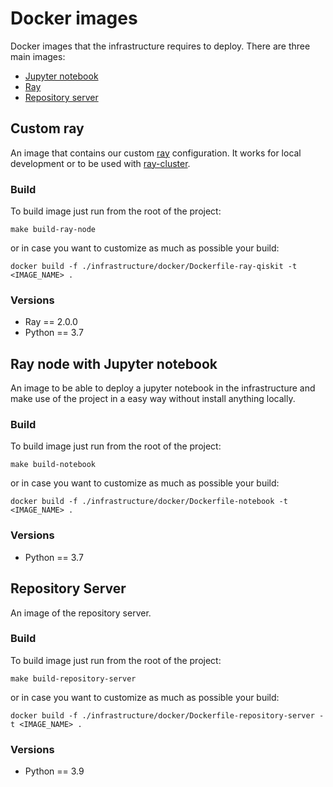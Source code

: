 # Docker images

Docker images that the infrastructure requires to deploy. There are three main images:
- [Jupyter notebook](#ray-node-with-jupyter-notebook)
- [Ray](#custom-ray)
- [Repository server](#repository-server)


## Custom ray

An image that contains our custom [ray](https://github.com/ray-project/ray) configuration.
It works for local development or to be used with [ray-cluster](https://docs.ray.io/en/latest/cluster/getting-started.html).



### Build
To build image just run from the root of the project:

```shell
make build-ray-node
```

or in case you want to customize as much as possible your build:

```shell
docker build -f ./infrastructure/docker/Dockerfile-ray-qiskit -t <IMAGE_NAME> .
```

### Versions
- Ray == 2.0.0
- Python == 3.7


## Ray node with Jupyter notebook

An image to be able to deploy a jupyter notebook in the infrastructure and make use of the project in a easy way without install anything locally.

### Build
To build image just run from the root of the project:

```shell
make build-notebook
```

or in case you want to customize as much as possible your build:

```shell
docker build -f ./infrastructure/docker/Dockerfile-notebook -t <IMAGE_NAME> .
```

### Versions
- Python == 3.7

## Repository Server

An image of the repository server.

### Build
To build image just run from the root of the project:

```shell
make build-repository-server
```

or in case you want to customize as much as possible your build:

```shell
docker build -f ./infrastructure/docker/Dockerfile-repository-server -t <IMAGE_NAME> .
```

### Versions
- Python == 3.9

